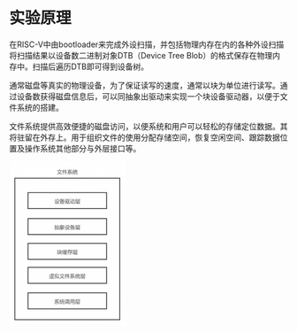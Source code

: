 # 实验原理

在RISC-V中由bootloader来完成外设扫描，并包括物理内存在内的各种外设扫描将扫描结果以设备数二进制对象DTB（Device Tree Blob）的格式保存在物理内存中。扫描后遍历DTB即可得到设备树。

通常磁盘等真实的物理设备，为了保证读写的速度，通常以块为单位进行读写。通过设备数获得磁盘信息后，可以同抽象出驱动来实现一个块设备驱动器，以便于文件系统的搭建。

文件系统提供高效便捷的磁盘访问，以便系统和用户可以轻松的存储定位数据。其将驻留在外存上。用于组织文件的使用分配存储空间，恢复空闲空间、跟踪数据位置及操作系统其他部分与外层接口等。

<img src="资源文件/实验五.assets/image-20210531150717842.png" alt="image-20210531150717842" style="zoom:50%;" />